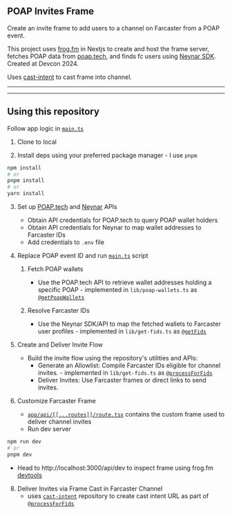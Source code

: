 ## POAP Invites Frame
Create an invite frame to add users to a channel on Farcaster from a POAP event.

This project uses [frog.fm](https://frog.fm) in Nextjs to create and host the frame server, fetches POAP data from [poap.tech](https://poap.tech), and finds fc users using [Neynar SDK](https://docs.neynar.com). Created at Devcon 2024.

Uses [cast-intent](https://github.com/iSpeakNerd/cast-intent) to cast frame into channel.

---
---

## Using this repository
Follow app logic in [`main.ts`](https://github.com/iSpeakNerd/poap-invites-frame/blob/main/main.ts) 

1. Clone to local

3. Install deps using your preferred package manager - I use `pnpm`
```bash
npm install  
# or  
pnpm install  
# or  
yarn install  
```

3. Set up [POAP.tech](https://poap.tech) and [Neynar](https://docs.neynar.com) APIs
    - Obtain API credentials for POAP.tech to query POAP wallet holders
    - Obtain API credentials for Neynar to map wallet addresses to Farcaster IDs
    - Add credentials to `.env` file

4. Replace POAP event ID and run [`main.ts`](https://github.com/iSpeakNerd/poap-invites-frame/blob/main/main.ts) script
    
    1. Fetch POAP wallets
        - Use the POAP.tech API to retrieve wallet addresses holding a specific POAP - implemented in `lib/poap-wallets.ts` as [`@getPoapWallets`](https://github.com/iSpeakNerd/poap-invites-frame/blob/main/lib/poap-wallets.ts#L64)
    
    2. Resolve Farcaster IDs
        - Use the Neynar SDK/API to map the fetched wallets to Farcaster user profiles - implemented in `lib/get-fids.ts` as [`@getFids`](https://github.com/iSpeakNerd/poap-invites-frame/blob/main/lib/get-fids.ts#L22)

6. Create and Deliver Invite Flow
    - Build the invite flow using the repository's utilities and APIs:
      - Generate an Allowlist: Compile Farcaster IDs eligible for channel invites. - implemented in `lib/get-fids.ts` as [`@processForFids`](https://github.com/iSpeakNerd/poap-invites-frame/blob/main/lib/get-fids.ts#L40)
      - Deliver Invites: Use Farcaster frames or direct links to send invites.
7. Customize Farcaster Frame
    - [`app/api/[[...routes]]/route.tsx`](https://github.com/iSpeakNerd/poap-invites-frame/blob/main/app/api/%5B%5B...routes%5D%5D/route.tsx) contains the custom frame used to deliver channel invites
    - Run dev server
```bash
npm run dev
# or
pnpm dev
```
- Head to http://localhost:3000/api/dev to inspect frame using frog.fm [devtools](https://frog.fm/concepts/devtools)

8. Deliver Invites via Frame Cast in Farcaster Channel
    - uses [`cast-intent`](https://github.com/iSpeakNerd/cast-intent) repository to create cast intent URL as part of [`@processForFids`](https://github.com/iSpeakNerd/poap-invites-frame/blob/main/lib/get-fids.ts#L40)

